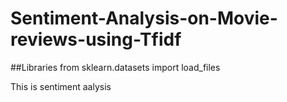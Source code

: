 # Sentiment-Analysis-on-Movie-reviews-using-Tfidf


##Libraries 
from sklearn.datasets import load_files

This is sentiment aalysis
